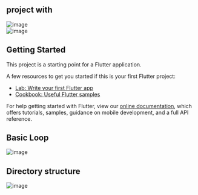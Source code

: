 
## project with
![image](https://user-images.githubusercontent.com/74412438/143413668-7f1cc14c-8303-4ec7-b14c-fc8be13cdb28.png)  
![image](https://user-images.githubusercontent.com/74412438/143413969-c5645b93-5192-4f69-a831-a6a12056c416.png)


## Getting Started

This project is a starting point for a Flutter application.

A few resources to get you started if this is your first Flutter project:

- [Lab: Write your first Flutter app](https://flutter.dev/docs/get-started/codelab)
- [Cookbook: Useful Flutter samples](https://flutter.dev/docs/cookbook)

For help getting started with Flutter, view our
[online documentation](https://flutter.dev/docs), which offers tutorials,
samples, guidance on mobile development, and a full API reference.

## Basic Loop
![image](https://user-images.githubusercontent.com/74412438/143818769-121123db-e3be-4768-b709-49b148fd64fb.png)

## Directory structure
![image](https://user-images.githubusercontent.com/74412438/143819257-8823fc40-5c41-4896-9586-6c5bdc890b06.png)




